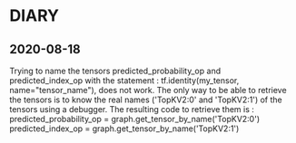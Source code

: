 
# DIARY
## 2020-08-18
Trying to name the tensors predicted_probability_op and predicted_index_op with the statement : tf.identity(my_tensor, name="tensor_name"), does not work.
The only way to be able to retrieve the tensors is to know the real names ('TopKV2:0' and 'TopKV2:1') of the tensors using a debugger. 
The resulting code to retrieve them is :
 predicted_probability_op = graph.get_tensor_by_name('TopKV2:0')
 predicted_index_op = graph.get_tensor_by_name('TopKV2:1')
 
 

 

